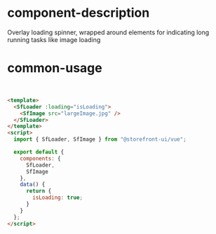 # component-description
Overlay loading spinner, wrapped around elements for indicating long running tasks like image loading

# common-usage
<br>
<SfDocsLoader />

```html
<template>
  <SfLoader :loading="isLoading">
    <SfImage src="largeImage.jpg" />
  </SfLoader>
</template>
<script>
  import { SfLoader, SfImage } from "@storefront-ui/vue";

  export default {
    components: {
      SfLoader,
      SfImage
    },
    data() {
      return {
        isLoading: true;
      }
    }
  };
</script>
```
